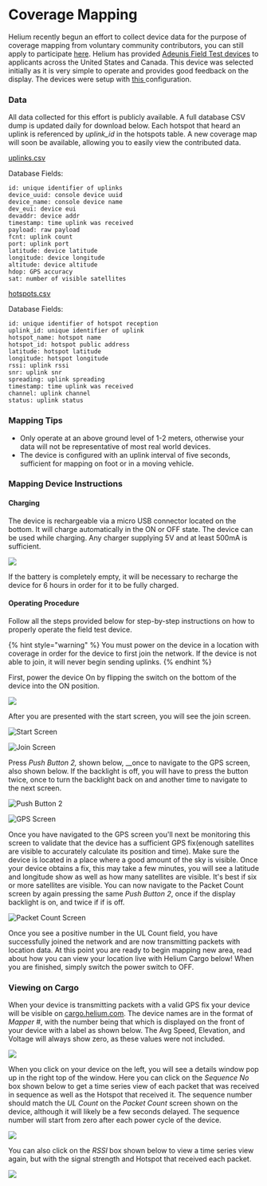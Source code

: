 # Coverage Mapping

Helium recently begun an effort to collect device data for the purpose of coverage mapping from voluntary community contributors, you can still apply to participate [here](https://forms.gle/fivp522xsXVUD5mU9). Helium has provided [Adeunis Field Test devices](lorawan-devices/adeunis-field-test-device.md) to applicants across the United States and Canada.  This device was selected initially as it is very simple to operate and provides good feedback on the display. The devices were setup with [this ](https://developer.helium.com/devices/lorawan-devices/adeunis-field-test-device#device-configuration)configuration. 

### Data

All data collected for this effort is publicly available. A full database CSV dump is updated daily for download below. Each hotspot that heard an uplink is referenced by _uplink\_id_ in the hotspots table. A new coverage map will soon be available, allowing you to easily view the contributed data. 

[uplinks.csv](https://coverage-dumps.s3-us-west-2.amazonaws.com/daily-csv-dumps/uplinks.csv)

Database Fields:

```text
id: unique identifier of uplinks
device_uuid: console device uuid
device_name: console device name
dev_eui: device eui
devaddr: device addr
timestamp: time uplink was received
payload: raw payload
fcnt: uplink count
port: uplink port
latitude: device latitude
longitude: device longitude
altitude: device altitude
hdop: GPS accuracy
sat: number of visible satellites
```

[hotspots.csv](https://coverage-dumps.s3-us-west-2.amazonaws.com/daily-csv-dumps/hotspots.csv)

Database Fields:

```text
id: unique identifier of hotspot reception
uplink_id: unique identifier of uplink
hotspot_name: hotspot name
hotspot_id: hotspot public address
latitude: hotspot latitude
longitude: hotspot longitude
rssi: uplink rssi
snr: uplink snr
spreading: uplink spreading
timestamp: time uplink was received
channel: uplink channel
status: uplink status
```

### Mapping Tips

* Only operate at an above ground level of 1-2 meters, otherwise your data will not be representative of most real world devices.
* The device is configured with an uplink interval of five seconds, sufficient for mapping on foot or in a moving vehicle. 

### Mapping Device Instructions

#### Charging

The device is rechargeable via a micro USB connector located on the bottom. It will charge automatically in the ON or OFF state. The device can be used while charging.  Any charger supplying 5V and at least 500mA is sufficient. 

![](../.gitbook/assets/adeunis_charging.png)

If the battery is completely empty, it will be necessary to recharge the device for 6 hours in order for it to be fully charged.

#### Operating Procedure

Follow all the steps provided below for step-by-step instructions on how to properly operate the field test device.

{% hint style="warning" %}
You must power on the device in a location with coverage in order for the device to first join the network. If the device is not able to join, it will never begin sending uplinks. 
{% endhint %}

First, power the device On by flipping the switch on the bottom of the device into the ON position.

![](../.gitbook/assets/adeunis_rear_view.png)

After you are presented with the start screen, you will see the join screen.

![Start Screen](../.gitbook/assets/adeunis_start.png)

![Join Screen](../.gitbook/assets/adeunis_join.png)

Press _Push Button 2,_ shown below, __once to navigate to the GPS screen, also shown below. If the backlight is off, you will have to press the button twice, once to turn the backlight back on and another time to navigate to the next screen.

![Push Button 2](../.gitbook/assets/adeunis_push_button_two%20%281%29.png)

![GPS Screen](../.gitbook/assets/adeunis_gps.png)

Once you have navigated to the GPS screen you'll next be monitoring this screen to validate that the device has a sufficient GPS fix\(enough satellites are visible to accurately calculate its position and time\). Make sure the device is located in a place where a good amount of the sky is visible. Once your device obtains a fix, this may take a few minutes, you will see a latitude and longitude show as well as how many satellites are visible. It's best if six or more satellites are visible. You can now navigate to the Packet Count screen by again pressing the same _Push Button 2_, once if the display backlight is on, and twice if if is off.

![Packet Count Screen](../.gitbook/assets/adeunis_packet.png)

Once you see a positive number in the UL Count field, you have successfully joined the network and are now transmitting packets with location data. At this point you are ready to begin mapping new area, read about how you can view your location live with Helium Cargo below! When you are finished, simply switch the power switch to OFF.

### Viewing on Cargo

When your device is transmitting packets with a valid GPS fix your device will be visible on [cargo.helium.com](https://cargo.helium.com/). The device names are in the format of _Mapper \#_, with the number being that which is displayed on the front of your device with a label as shown below.  The Avg Speed, Elevation, and Voltage will always show zero, as these values were not included.

![](../.gitbook/assets/adeunis_cargo.png)

When you click on your device on the left, you will see a details window pop up in the right top of the window. Here you can click on the _Sequence No_ box shown below to get a time series view of each packet that was received in sequence as well as the Hotspot that received it. The sequence number should match the _UL Count_ on the _Packet Count_ screen shown on the device, although it will likely be a few seconds delayed. The sequence number will start from zero after each power cycle of the device.

![](../.gitbook/assets/adeunis_cargo_seq.png)

You can also click on the _RSSI_ box shown below to view a time series view again, but with the signal strength and Hotspot that received each packet. 

![](../.gitbook/assets/adeunis_cargo_rssi.png)



